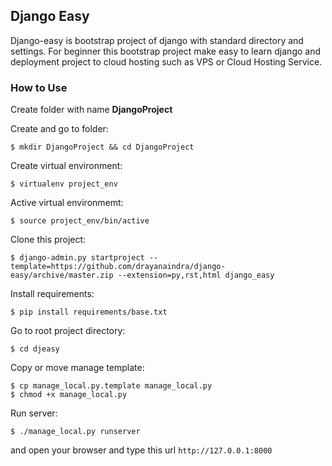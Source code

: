 ## Django Easy

Django-easy is bootstrap project of django with standard directory and settings. For beginner this bootstrap project make easy to learn django and deployment project to cloud hosting such as VPS or Cloud Hosting Service.

### How to Use

Create folder with name **DjangoProject**

Create and go to folder:

   
    $ mkdir DjangoProject && cd DjangoProject


Create virtual environment:


    $ virtualenv project_env


Active virtual environmemt:


    $ source project_env/bin/active


Clone this project:


    $ django-admin.py startproject --template=https://github.com/drayanaindra/django-easy/archive/master.zip --extension=py,rst,html django_easy


Install requirements:


    $ pip install requirements/base.txt


Go to root project directory:


    $ cd djeasy


Copy or move manage template:


    $ cp manage_local.py.template manage_local.py
    $ chmod +x manage_local.py


Run server:


    $ ./manage_local.py runserver


and open your browser and type this url `http://127.0.0.1:8000`
